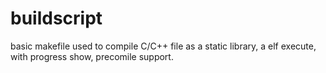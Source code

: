 # buildscript
basic makefile used to compile C/C++ file as a static library, a elf execute, with progress show, precomile support.
